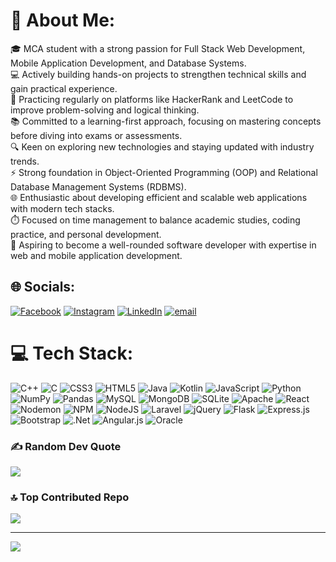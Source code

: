 ﻿# 💫 About Me:

🎓 MCA student with a strong passion for Full Stack Web Development, Mobile Application Development, and Database Systems.<br>💻 Actively building hands-on projects to strengthen technical skills and gain practical experience.<br>🌱 Practicing regularly on platforms like HackerRank and LeetCode to improve problem-solving and logical thinking.<br>📚 Committed to a learning-first approach, focusing on mastering concepts before diving into exams or assessments.<br>🔍 Keen on exploring new technologies and staying updated with industry trends.<br>⚡ Strong foundation in Object-Oriented Programming (OOP) and Relational Database Management Systems (RDBMS).<br>🌐 Enthusiastic about developing efficient and scalable web applications with modern tech stacks.<br>⏱️ Focused on time management to balance academic studies, coding practice, and personal development.<br>🚀 Aspiring to become a well-rounded software developer with expertise in web and mobile application development.

## 🌐 Socials:

[![Facebook](https://img.shields.io/badge/Facebook-%231877F2.svg?logo=Facebook&logoColor=white)](https://facebook.com/https://www.facebook.com/) [![Instagram](https://img.shields.io/badge/Instagram-%23E4405F.svg?logo=Instagram&logoColor=white)](https://instagram.com/https://www.instagram.com/) [![LinkedIn](https://img.shields.io/badge/LinkedIn-%230077B5.svg?logo=linkedin&logoColor=white)](https://linkedin.com/in/https://www.linkedin.com/in/priyal-vadekar/) [![email](https://img.shields.io/badge/Email-D14836?logo=gmail&logoColor=white)](mailto:priyalvadekar@gmail.com)

# 💻 Tech Stack:

![C++](https://img.shields.io/badge/c++-%2300599C.svg?style=for-the-badge&logo=c%2B%2B&logoColor=white) ![C](https://img.shields.io/badge/c-%2300599C.svg?style=for-the-badge&logo=c&logoColor=white) ![CSS3](https://img.shields.io/badge/css3-%231572B6.svg?style=for-the-badge&logo=css3&logoColor=white) ![HTML5](https://img.shields.io/badge/html5-%23E34F26.svg?style=for-the-badge&logo=html5&logoColor=white) ![Java](https://img.shields.io/badge/java-%23ED8B00.svg?style=for-the-badge&logo=openjdk&logoColor=white) ![Kotlin](https://img.shields.io/badge/kotlin-%237F52FF.svg?style=for-the-badge&logo=kotlin&logoColor=white) ![JavaScript](https://img.shields.io/badge/javascript-%23323330.svg?style=for-the-badge&logo=javascript&logoColor=%23F7DF1E) ![Python](https://img.shields.io/badge/python-3670A0?style=for-the-badge&logo=python&logoColor=ffdd54) ![NumPy](https://img.shields.io/badge/numpy-%23013243.svg?style=for-the-badge&logo=numpy&logoColor=white) ![Pandas](https://img.shields.io/badge/pandas-%23150458.svg?style=for-the-badge&logo=pandas&logoColor=white) ![MySQL](https://img.shields.io/badge/mysql-4479A1.svg?style=for-the-badge&logo=mysql&logoColor=white) ![MongoDB](https://img.shields.io/badge/MongoDB-%234ea94b.svg?style=for-the-badge&logo=mongodb&logoColor=white) ![SQLite](https://img.shields.io/badge/sqlite-%2307405e.svg?style=for-the-badge&logo=sqlite&logoColor=white) ![Apache](https://img.shields.io/badge/apache-%23D42029.svg?style=for-the-badge&logo=apache&logoColor=white) ![React](https://img.shields.io/badge/react-%2320232a.svg?style=for-the-badge&logo=react&logoColor=%2361DAFB) ![Nodemon](https://img.shields.io/badge/NODEMON-%23323330.svg?style=for-the-badge&logo=nodemon&logoColor=%BBDEAD) ![NPM](https://img.shields.io/badge/NPM-%23CB3837.svg?style=for-the-badge&logo=npm&logoColor=white) ![NodeJS](https://img.shields.io/badge/node.js-6DA55F?style=for-the-badge&logo=node.js&logoColor=white) ![Laravel](https://img.shields.io/badge/laravel-%23FF2D20.svg?style=for-the-badge&logo=laravel&logoColor=white) ![jQuery](https://img.shields.io/badge/jquery-%230769AD.svg?style=for-the-badge&logo=jquery&logoColor=white) ![Flask](https://img.shields.io/badge/flask-%23000.svg?style=for-the-badge&logo=flask&logoColor=white) ![Express.js](https://img.shields.io/badge/express.js-%23404d59.svg?style=for-the-badge&logo=express&logoColor=%2361DAFB) ![Bootstrap](https://img.shields.io/badge/bootstrap-%238511FA.svg?style=for-the-badge&logo=bootstrap&logoColor=white) ![.Net](https://img.shields.io/badge/.NET-5C2D91?style=for-the-badge&logo=.net&logoColor=white) ![Angular.js](https://img.shields.io/badge/angular.js-%23E23237.svg?style=for-the-badge&logo=angularjs&logoColor=white) ![Oracle](https://img.shields.io/badge/Oracle-F80000?style=for-the-badge&logo=oracle&logoColor=white)

### ✍️ Random Dev Quote

![](https://quotes-github-readme.vercel.app/api?type=horizontal&theme=radical)

### 🔝 Top Contributed Repo

![](https://github-contributor-stats.vercel.app/api?username=Priyal-Vadekar&limit=5&theme=dark&combine_all_yearly_contributions=true)

---

[![](https://visitcount.itsvg.in/api?id=Priyal-Vadekar&icon=0&color=0)](https://visitcount.itsvg.in)

<!-- Proudly created with GPRM ( https://gprm.itsvg.in ) -->
